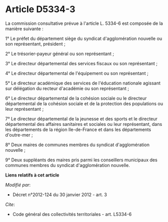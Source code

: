 # Article D5334-3

La commission consultative prévue à l'article L. 5334-6 est composée de la manière suivante : 

1° Le préfet du département siège du syndicat d'agglomération nouvelle ou son représentant, président ; 

2° Le trésorier-payeur général ou son représentant ; 

3° Le directeur départemental des services fiscaux ou son représentant ; 

4° Le directeur départemental de l'équipement ou son représentant ; 

5° Le directeur académique des services de l'éducation nationale agissant sur délégation du recteur d'académie ou son
représentant ; 

6° Le directeur départemental de la cohésion sociale ou le directeur départemental de la cohésion sociale et de la protection
des populations ou leur représentant ; 

7° Le directeur départemental de la jeunesse et des sports et le directeur départemental des affaires sanitaires et sociales
ou leur représentant, dans les départements de la région Ile-de-France et dans les départements d'outre-mer ; 

8° Deux maires de communes membres du syndicat d'agglomération nouvelle ; 

9° Deux suppléants des maires pris parmi les conseillers municipaux des communes membres du syndicat d'agglomération
nouvelle.

**Liens relatifs à cet article**

_Modifié par_:

  - Décret n°2012-124 du 30 janvier 2012 - art. 3

_Cite_:

  - Code général des collectivités territoriales - art. L5334-6
